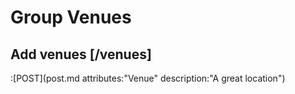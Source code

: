 # Group Venues

## Add venues [/venues]

:[POST](post.md attributes:"Venue" description:"A great location")
